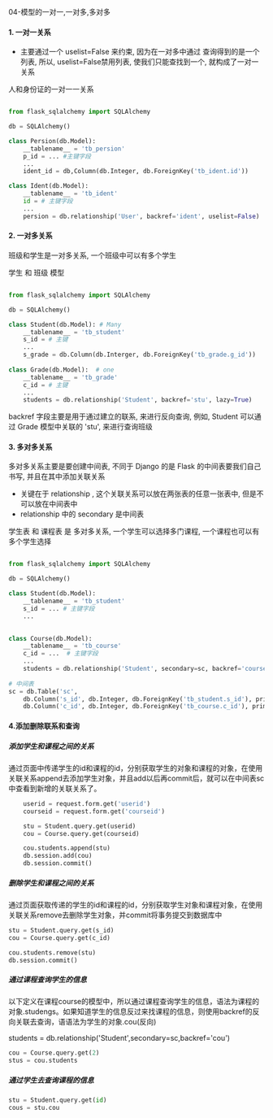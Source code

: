 04-模型的一对一,一对多,多对多



#### 1. 一对一关系



- 主要通过一个  uselist=False 来约束, 因为在一对多中通过 查询得到的是一个列表, 所以, uselist=False禁用列表, 使我们只能查找到一个, 就构成了一对一关系



人和身份证的一对一一关系

```python

from flask_sqlalchemy import SQLAlchemy

db = SQLAlchemy()

class Persion(db.Model):
    __tablename__ = 'tb_persion'
    p_id = ... #主键字段
    ...
    ident_id = db,Column(db.Integer, db.ForeignKey('tb_ident.id'))

class Ident(db.Model):
    __tablename__ = 'tb_ident'
    id = # 主键字段
    ...
    persion = db.relationship('User', backref='ident', uselist=False)
```





#### 2. 一对多关系



班级和学生是一对多关系, 一个班级中可以有多个学生



学生 和 班级 模型

```python

from flask_sqlalchemy import SQLAlchemy

db = SQLAlchemy()

class Student(db.Model): # Many
    __tablename__ = 'tb_student'
    s_id = # 主键
    ...
    s_grade = db.Column(db.Interger, db.ForeignKey('tb_grade.g_id'))
    
class Grade(db.Model):  # one
    __tablename__ = 'tb_grade'
    c_id = # 主键
	...
    students = db.relationship('Student', backref='stu', lazy=True)
```



backref 字段主要是用于通过建立的联系, 来进行反向查询, 例如, Student 可以通过 Grade 模型中关联的 'stu', 来进行查询班级   



####  3. 多对多关系

多对多关系主要是要创建中间表, 不同于 Django 的是 Flask 的中间表要我们自己书写, 并且在其中添加关联关系



- 关键在于 relationship  , 这个关联关系可以放在两张表的任意一张表中, 但是不可以放在中间表中
- relationship 中的 secondary 是中间表



 学生表 和 课程表 是 多对多关系, 一个学生可以选择多门课程, 一个课程也可以有多个学生选择

```python

from flask_sqlalchemy import SQLAlchemy

db = SQLAlchemy()

class Student(db.Model):
    __tablename__ = 'tb_student'
    s_id = ... # 主键字段
    ...
    

class Course(db.Model):
    __tablename__ = 'tb_course'
    c_id = ...  # 主键字段
    ...
    students = db.relationship('Student', secondary=sc, backref='course')
    
# 中间表
sc = db.Table('sc',
	db.Column('s_id', db.Integer, db.ForeignKey('tb_student.s_id'), primary_key=True),
    db.Column('c_id', db.Integer, db.ForeignKey('tb_course.c_id'), primary_key=True) )
```



#### 4.添加删除联系和查询

#####  添加学生和课程之间的关系

通过页面中传递学生的id和课程的id，分别获取学生的对象和课程的对象，在使用关联关系append去添加学生对象，并且add以后再commit后，就可以在中间表sc中查看到新增的关联关系了。

```python
	userid = request.form.get('userid')
    courseid = request.form.get('courseid')

    stu = Student.query.get(userid)
    cou = Course.query.get(courseid)

    cou.students.append(stu)
    db.session.add(cou)
    db.session.commit()
```

#####  删除学生和课程之间的关系

通过页面获取传递的学生的id和课程的id，分别获取学生对象和课程对象，在使用关联关系remove去删除学生对象，并commit将事务提交到数据库中

```python
stu = Student.query.get(s_id)
cou = Course.query.get(c_id)

cou.students.remove(stu)
db.session.commit()
```

#####  通过课程查询学生的信息

以下定义在课程course的模型中，所以通过课程查询学生的信息，语法为课程的对象.studengs。如果知道学生的信息反过来找课程的信息，则使用backref的反向关联去查询，语语法为学生的对象.cou(反向)

students = db.relationship('Student',secondary=sc,backref='cou')

```python
cou = Course.query.get(2)
stus = cou.students
```

#####  通过学生去查询课程的信息

```python
stu = Student.query.get(id)
cous = stu.cou
```